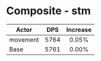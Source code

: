 # Composite - stm
| Actor | DPS | Increase |
|---|:---:|:---:|
|movement|5764|0.05%|
|Base|5761|0.00%|
